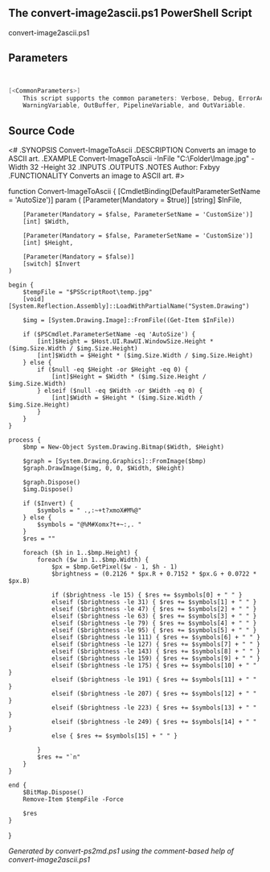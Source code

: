 ## The convert-image2ascii.ps1 PowerShell Script

convert-image2ascii.ps1 


## Parameters
```powershell


[<CommonParameters>]
    This script supports the common parameters: Verbose, Debug, ErrorAction, ErrorVariable, WarningAction, 
    WarningVariable, OutBuffer, PipelineVariable, and OutVariable.
```

## Source Code
<#
 .SYNOPSIS
    Convert-ImageToAscii
 .DESCRIPTION
    Converts an image to ASCII art.
 .EXAMPLE
    Convert-ImageToAscii -InFile "C:\Folder\Image.jpg" -Width 32 -Height 32
 .INPUTS
 .OUTPUTS
 .NOTES
    Author: Fxbyy
 .FUNCTIONALITY
    Converts an image to ASCII art.
 #>
 
 function Convert-ImageToAscii {
    [CmdletBinding(DefaultParameterSetName = 'AutoSize')]
    param (
        [Parameter(Mandatory = $true)]
        [string] $InFile,

        [Parameter(Mandatory = $false, ParameterSetName = 'CustomSize')]
        [int] $Width,

        [Parameter(Mandatory = $false, ParameterSetName = 'CustomSize')]
        [int] $Height,

        [Parameter(Mandatory = $false)]
        [switch] $Invert
    )
 
    begin {
        $tempFile = "$PSScriptRoot\temp.jpg"
        [void][System.Reflection.Assembly]::LoadWithPartialName("System.Drawing")

        $img = [System.Drawing.Image]::FromFile((Get-Item $InFile))

        if ($PSCmdlet.ParameterSetName -eq 'AutoSize') {
            [int]$Height = $Host.UI.RawUI.WindowSize.Height * ($img.Size.Width / $img.Size.Height)
            [int]$Width = $Height * ($img.Size.Width / $img.Size.Height)
        } else {
            if ($null -eq $Height -or $Height -eq 0) {
                [int]$Height = $Width * ($img.Size.Height / $img.Size.Width)
            } elseif ($null -eq $Width -or $Width -eq 0) {
                [int]$Width = $Height * ($img.Size.Width / $img.Size.Height)
            }
        }
    }
 
    process {
        $bmp = New-Object System.Drawing.Bitmap($Width, $Height)

        $graph = [System.Drawing.Graphics]::FromImage($bmp)
        $graph.DrawImage($img, 0, 0, $Width, $Height)

        $graph.Dispose()
        $img.Dispose()

        if ($Invert) {
            $symbols = " .,:~+t?xmoX#M%@"
        } else {
            $symbols = "@%M#Xomx?t+~:,. "
        }
        $res = ""

        foreach ($h in 1..$bmp.Height) {
            foreach ($w in 1..$bmp.Width) {
                $px = $bmp.GetPixel($w - 1, $h - 1)
                $brightness = (0.2126 * $px.R + 0.7152 * $px.G + 0.0722 * $px.B)

                if ($brightness -le 15) { $res += $symbols[0] + " " } 
                elseif ($brightness -le 31) { $res += $symbols[1] + " " }
                elseif ($brightness -le 47) { $res += $symbols[2] + " " }
                elseif ($brightness -le 63) { $res += $symbols[3] + " " }
                elseif ($brightness -le 79) { $res += $symbols[4] + " " }
                elseif ($brightness -le 95) { $res += $symbols[5] + " " }
                elseif ($brightness -le 111) { $res += $symbols[6] + " " }
                elseif ($brightness -le 127) { $res += $symbols[7] + " " }
                elseif ($brightness -le 143) { $res += $symbols[8] + " " }
                elseif ($brightness -le 159) { $res += $symbols[9] + " " }
                elseif ($brightness -le 175) { $res += $symbols[10] + " " }
                elseif ($brightness -le 191) { $res += $symbols[11] + " " }
                elseif ($brightness -le 207) { $res += $symbols[12] + " " }
                elseif ($brightness -le 223) { $res += $symbols[13] + " " }
                elseif ($brightness -le 249) { $res += $symbols[14] + " " }
                else { $res += $symbols[15] + " " }

            }
            $res += "`n"
        }
    }
 
    end {
        $BitMap.Dispose()
        Remove-Item $tempFile -Force

        $res
    }
}

*Generated by convert-ps2md.ps1 using the comment-based help of convert-image2ascii.ps1*
